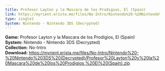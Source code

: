 ```yaml
---
title: Profesor Layton y la Mascara de los Prodigios, El (Spain)
link: https://myrient.erista.me/files/No-Intro/Nintendo%20-%20Nintendo%203DS%20(Decrypted)/Profesor%20Layton%20y%20la%20Mascara%20de%20los%20Prodigios,%20El%20(Spain).zip
type: single1
System: Nintendo - Nintendo 3DS (Decrypted)
---
```

<b>Game:</b> Profesor Layton y la Mascara de los Prodigios, El (Spain)<br>
<b>System:</b> Nintendo - Nintendo 3DS (Decrypted)<br>
<b>Collection:</b> No-Intro<br>
<b>Download:</b> https://myrient.erista.me/files/No-Intro/Nintendo%20-%20Nintendo%203DS%20(Decrypted)/Profesor%20Layton%20y%20la%20Mascara%20de%20los%20Prodigios,%20El%20(Spain).zip